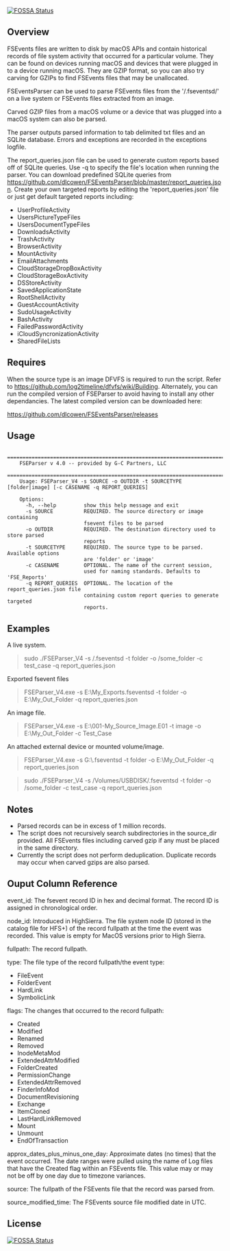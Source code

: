 [![FOSSA Status](https://app.fossa.io/api/projects/git%2Bgithub.com%2Foliavd%2FFSEventsParser.svg?type=shield)](https://app.fossa.io/projects/git%2Bgithub.com%2Foliavd%2FFSEventsParser?ref=badge_shield)

Overview
---------------------

FSEvents files are written to disk by macOS APIs and contain historical records of file system activity that occurred for a particular volume. 
They can be found on devices running macOS and devices that were plugged in to a device running macOS. They are GZIP format, so you can also try carving for GZIPs to find FSEvents files that may be unallocated.

FSEventsParser can be used to parse FSEvents files from the '/.fseventsd/' on a live system or FSEvents files extracted from an image. 

Carved GZIP files from a macOS volume or a device that was plugged into a macOS system can also be parsed.

The parser outputs parsed information to tab delimited txt files and an SQLite database. Errors and exceptions are recorded in the exceptions logfile.

The report_queries.json file can be used to generate custom reports based off of SQLite queries. Use -q to specify the file's location when running the parser. 
You can download predefined SQLite queries from https://github.com/dlcowen/FSEventsParser/blob/master/report_queries.json.
Create your own targeted reports by editing the 'report_queries.json' file or just get default targeted reports including:
- UserProfileActivity
- UsersPictureTypeFiles
- UsersDocumentTypeFiles
- DownloadsActivity
- TrashActivity
- BrowserActivity
- MountActivity
- EmailAttachments
- CloudStorageDropBoxActivity
- CloudStorageBoxActivity
- DSStoreActivity
- SavedApplicationState
- RootShellActivity
- GuestAccountActivity
- SudoUsageActivity
- BashActivity
- FailedPasswordActivity
- iCloudSyncronizationActivity
- SharedFileLists

Requires
---------------------
When the source type is an image DFVFS is required to run the script. Refer to https://github.com/log2timeline/dfvfs/wiki/Building.
Alternately, you can run the compiled version of FSEParser to avoid having to install any other dependancies. The latest compiled version can be downloaded here:

https://github.com/dlcowen/FSEventsParser/releases

Usage
---------------------
        ==========================================================================
        FSEParser v 4.0 -- provided by G-C Partners, LLC
        ==========================================================================
        Usage: FSEParser_V4 -s SOURCE -o OUTDIR -t SOURCETYPE [folder|image] [-c CASENAME -q REPORT_QUERIES]

        Options:
          -h, --help         show this help message and exit
          -s SOURCE          REQUIRED. The source directory or image containing
                             fsevent files to be parsed
          -o OUTDIR          REQUIRED. The destination directory used to store parsed
                             reports
          -t SOURCETYPE      REQUIRED. The source type to be parsed. Available options
                             are 'folder' or 'image'
          -c CASENAME        OPTIONAL. The name of the current session,
                             used for naming standards. Defaults to 'FSE_Reports'
          -q REPORT_QUERIES  OPTIONAL. The location of the report_queries.json file
                             containing custom report queries to generate targeted
                             reports.

                             
Examples
---------------------
A live system.
> sudo ./FSEParser_V4 -s /.fseventsd -t folder -o /some_folder -c test_case -q report_queries.json

Exported fsevent files
> FSEParser_V4.exe -s E:\My_Exports\.fseventsd -t folder -o E:\My_Out_Folder -q report_queries.json

An image file.
> FSEParser_V4.exe -s E:\001-My_Source_Image.E01 -t image -o E:\My_Out_Folder -c Test_Case 

An attached external device or mounted volume/image.
> FSEParser_V4.exe -s G:\\.fseventsd -t folder -o E:\My_Out_Folder -q report_queries.json

> sudo ./FSEParser_V4 -s /Volumes/USBDISK/.fseventsd -t folder -o /some_folder -c test_case -q report_queries.json

Notes
----------------------
- Parsed records can be in excess of 1 million records.
- The script does not recursively search subdirectories in the source_dir provided. All FSEvents files including carved gzip if any must be placed in the same directory.
- Currently the script does not perform deduplication. Duplicate records may occur when carved gzips are also parsed.


Ouput Column Reference
-----------------------

event_id: The fsevent record ID in hex and decimal format. The record ID is assigned in chronological order.

node_id: Introduced in HighSierra. The file system node ID (stored in the catalog file for HFS+) of the record fullpath at the time the event was recorded. This value is empty for MacOS versions prior to High Sierra.

fullpath: The record fullpath.

type: The file type of the record fullpath/the event type:
- FileEvent
- FolderEvent
- HardLink
- SymbolicLink

flags: The changes that occurred to the record fullpath:
- Created
- Modified
- Renamed
- Removed
- InodeMetaMod
- ExtendedAttrModified
- FolderCreated
- PermissionChange
- ExtendedAttrRemoved
- FinderInfoMod
- DocumentRevisioning
- Exchange
- ItemCloned
- LastHardLinkRemoved
- Mount
- Unmount
- EndOfTransaction

approx_dates_plus_minus_one_day: Approximate dates (no times) that the event occurred. The date ranges were pulled using the name of Log files that have the Created flag within an FSEvents file. This value may or may not be off by one day due to timezone variances.

source: The fullpath of the FSEvents file that the record was parsed from.

source_modified_time: The FSEvents source file modified date in UTC.


## License
[![FOSSA Status](https://app.fossa.io/api/projects/git%2Bgithub.com%2Foliavd%2FFSEventsParser.svg?type=large)](https://app.fossa.io/projects/git%2Bgithub.com%2Foliavd%2FFSEventsParser?ref=badge_large)
